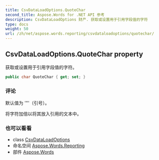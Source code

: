 ```yaml
---
title: CsvDataLoadOptions.QuoteChar
second_title: Aspose.Words for .NET API 参考
description: CsvDataLoadOptions 财产. 获取或设置用于引用字段值的字符
type: docs
weight: 50
url: /zh/net/aspose.words.reporting/csvdataloadoptions/quotechar/
---
```

## CsvDataLoadOptions.QuoteChar property

获取或设置用于引用字段值的字符。

```csharp
public char QuoteChar { get; set; }
```

### 评论

默认值为 '"'（引号）。

将字符加倍以将其放入引用的文本中。

### 也可以看看

* class [CsvDataLoadOptions](../)
* 命名空间 [Aspose.Words.Reporting](../../csvdataloadoptions/)
* 部件 [Aspose.Words](../../../)


